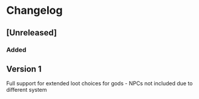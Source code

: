 # Changelog

## [Unreleased]

### Added

## Version 1
Full support for extended loot choices for gods - NPCs not included due to different system
